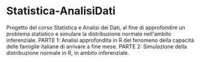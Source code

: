 # Statistica-AnalisiDati
Progetto del corso Statistica e Analisi dei Dati, al fine di approfondire un problema statistico e simulare la distribuzione normale nell'ambito inferenziale.
PARTE 1: Analisi approfondita in R del fenomeno della capacità delle famiglie italiane di arrivare a fine mese.
PARTE 2: Simulazione della distribuzione normale in R, in ambito inferenziale.
